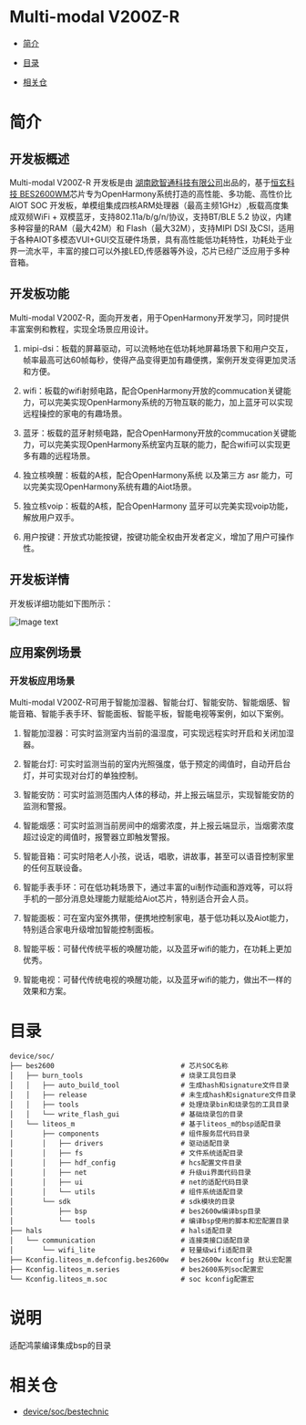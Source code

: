 # Multi-modal V200Z-R

* [简介]()

* [目录]()

* [相关仓]()

# 简介

## 开发板概述

Multi-modal V200Z-R 开发板是由 [湖南欧智通科技有限公司](http://www.fn-link.com/)出品的，基于[恒玄科技 BES2600WM](http://www.bestechnic.com/)芯片专为OpenHarmony系统打造的高性能、多功能、高性价比AIOT SOC 开发板，单模组集成四核ARM处理器（最高主频1GHz）,板载高度集成双频WiFi + 双模蓝牙，支持802.11a/b/g/n/协议，支持BT/BLE 5.2 协议，内建多种容量的RAM（最大42M）和 Flash（最大32M），支持MIPI DSI 及CSI，适用于各种AIOT多模态VUI+GUI交互硬件场景，具有高性能低功耗特性，功耗处于业界一流水平，丰富的接口可以外接LED,传感器等外设，芯片已经广泛应用于多种音箱。


## 开发板功能
Multi-modal V200Z-R，面向开发者，用于OpenHarmony开发学习，同时提供丰富案例和教程，实现全场景应用设计。

1. mipi-dsi：板载的屏幕驱动，可以流畅地在低功耗地屏幕场景下和用户交互，帧率最高可达60帧每秒，使得产品变得更加有趣便携，案例开发变得更加灵活和方便。

2. wifi：板载的wifi射频电路，配合OpenHarmony开放的commucation关键能力，可以完美实现OpenHarmony系统的万物互联的能力，加上蓝牙可以实现远程操控的家电的有趣场景。

3. 蓝牙：板载的蓝牙射频电路，配合OpenHarmony开放的commucation关键能力，可以完美实现OpenHarmony系统室内互联的能力，配合wifi可以实现更多有趣的远程场景。

4. 独立核唤醒：板载的A核，配合OpenHarmony系统 以及第三方 asr 能力，可以完美实现OpenHarmony系统有趣的Aiot场景。

5. 独立核voip：板载的A核，配合OpenHarmony 蓝牙可以完美实现voip功能，解放用户双手。

6. 用户按键：开放式功能按键，按键功能全权由开发者定义，增加了用户可操作性。

## 开发板详情
开发板详细功能如下图所示：

![Image text](https://gd2.alicdn.com/imgextra/i1/2839527088/O1CN01rREbi222EM27hNfHE_!!2839527088.jpg)

## 应用案例场景<a name="section1464106163819"></a>

### 开发板应用场景

Multi-modal V200Z-R可用于智能加湿器、智能台灯、智能安防、智能烟感、智能音箱、智能手表手环、智能面板、智能平板，智能电视等案例，如以下案例。

1. 智能加湿器：可实时监测室内当前的温湿度，可实现远程实时开启和关闭加湿器。

2. 智能台灯: 可实时监测当前的室内光照强度，低于预定的阈值时，自动开启台灯，并可实现对台灯的单独控制。

3. 智能安防：可实时监测范围内人体的移动，并上报云端显示，实现智能安防的监测和警报。

4. 智能烟感：可实时监测当前房间中的烟雾浓度，并上报云端显示，当烟雾浓度超过设定的阈值时，报警器立即触发警报。

5. 智能音箱：可实时陪老人小孩，说话，唱歌，讲故事，甚至可以语音控制家里的任何互联设备。

6. 智能手表手环：可在低功耗场景下，通过丰富的ui制作动画和游戏等，可以将手机的一部分消息处理能力赋能给Aiot芯片，特别适合开会人员。

7. 智能面板：可在室内室外携带，便携地控制家电，基于低功耗以及Aiot能力，特别适合家电升级增加智能控制面板。

8. 智能平板：可替代传统平板的唤醒功能，以及蓝牙wifi的能力，在功耗上更加优秀。

9. 智能电视：可替代传统电视的唤醒功能，以及蓝牙wifi的能力，做出不一样的效果和方案。


# 目录


```
device/soc/
├── bes2600                               # 芯片SOC名称
│   ├── burn_tools                        # 烧录工具包目录
│   │   ├── auto_build_tool               # 生成hash和signature文件目录
│   │   ├── release                       # 未生成hash和signature文件目录
│   │   ├── tools                         # 处理烧录bin和烧录包的工具目录
│   │   └── write_flash_gui               # 基础烧录包的目录
│   └── liteos_m                          # 基于liteos_m的bsp适配目录
│       ├── components                    # 组件服务层代码目录
│       │   ├── drivers                   # 驱动适配目录
│       │   ├── fs                        # 文件系统适配目录
│       │   ├── hdf_config                # hcs配置文件目录
│       │   ├── net                       # 升级ui界面代码目录
│       │   ├── ui                        # net的适配代码目录
│       │   └── utils                     # 组件系统适配目录
│       └── sdk                           # sdk模块的目录
│           ├── bsp                       # bes2600w编译bsp目录
│           └── tools                     # 编译bsp使用的脚本和宏配置目录
├── hals                                  # hals适配目录 
│   └── communication                     # 连接类接口适配目录
│       └── wifi_lite                     # 轻量级wifi适配目录
├── Kconfig.liteos_m.defconfig.bes2600w   # bes2600w kconfig 默认宏配置
├── Kconfig.liteos_m.series               # bes2600系列soc配置宏
└── Kconfig.liteos_m.soc                  # soc kconfig配置宏
```

# 说明 

适配鸿蒙编译集成bsp的目录

# 相关仓

* [device/soc/bestechnic](https://gitee.com/openharmony-sig/device_bestechnic)

